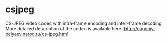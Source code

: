 # csjpeg
CS-JPEG video codec with intra-frame encoding and inter-frame decoding
More detailed describtion of the codec is available here [http://eugeniy-belyaev.narod.ru/cs-jpeg.htm]
